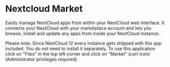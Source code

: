 # Nextcloud Market

Easily manage NextCloud apps from within your NextCloud web interface. It connects your NextCloud with your marketplace account and lets you browse, install and update any apps from inside your NextCloud instance.

Please note: Since NextCloud 12 every instance gets shipped with this app included. You do not need to install it separately. To use this application click on "Files" in the top left corner and click on "Market" (cart icon) (Administrator privileges required)

